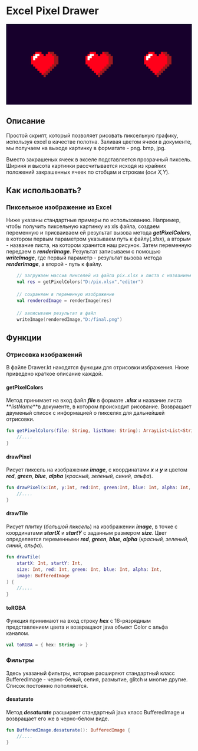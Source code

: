 

# Excel Pixel Drawer

![Альтернативный текст](pixel-heart.jpg "Excel Pixel Drawer")

## Описание
Простой скрипт, который позволяет рисовать пиксельную графику, используя excel в качестве полотна. Заливая цветом 
ячеки в документе, мы получаем на выходе картинку в форматате - png. bmp, jpg.

Вместо закрашеных ячеек в экселе подставляется прозрачный пиксель. Шириня и высота картинки рассчитывается исходя из 
крайних положений закрашенных ячеек по стобцам и строкам (_оси X,Y_).


## Как использовать?
### Пиксельное изображение из Excel
Ниже указаны стандартные примеры по использованию. Например, чтобы получить пиксельную картинку из xls файла, создаем 
переменную и присваиваем ей результат вызова метода **_getPixelColors_**, в котором первым параметром указываем 
путь к файлу(_.xlsx_), а вторым - название листа, на котором хранится наш рисунок. Затем переменную передаем в 
**_renderImage_**. Результат записываем с помощью **_writeImage_**, где первый параметр - результат вызова метода
**_renderImage_**, а второй - путь к файлу.

```kotlin
    // загружаем массив пикселей из файла pix.xlsx и листа с названием editor
    val res = getPixelColors("D:/pix.xlsx","editor")

    // сохраняем в переменную изображение
    val renderedImage = renderImage(res)

    // записываем результат в файл
    writeImage(renderedImage,"D:/final.png")
```

## Функции
### Отрисовка изображений

В файле Drawer.kt находятся функции для отрисовки избражения. Ниже приведено краткое описание каждой.

#### getPixelColors

Метод принимает на вход файл **_file_** в формате **_.xlsx_** и название листа **_listName_**в  документе, в котором 
происходит рисование. Возвращает двуменый список с информацией о пикселях для дальнейшей отрисовки.

```kotlin
fun getPixelColors(file: String, listName: String): ArrayList<List<String>> {
    //....
}
```

#### drawPixel

Рисует пиксель на изображении **_image_**, с координатами **_x_** и **_y_** и цветом **_red_**, **_green_**, **_blue_**,
**_alpha_** (_красный, зеленый, синий, альфа_).

```kotlin
fun drawPixel(x:Int, y:Int, red:Int, green:Int, blue: Int, alpha: Int, image: BufferedImage) {
    //....
}
```

#### drawTile
Рисует плитку (_большой пиксель_) на изображении **_image_**, в точке с координатами **_startX_** и **_startY_** 
с заданным размером **_size_**. Цвет определяется переменными **_red_**, **_green_**, **_blue_**, **_alpha_**
(_красный, зеленый, синий, альфа_).

```kotlin
fun drawTile(
    startX: Int, startY: Int, 
    size: Int, red: Int, green: Int, blue: Int, alpha: Int, 
    image: BufferedImage
) {
    //....
}
```

#### toRGBA

Функция принимают на вход строку **_hex_** с 16-рязрядным представлением цвета и возвращают java объект Color 
с альфа каналом.
```kotlin
val toRGBA = { hex: String -> }
```

### Фильтры

Здесь указаный фильтры, которые расширяют стандартный класс BufferedImage - черно-белый, сепия, размытие, glitch и
многие другие. Список постоянно пополняется.
#### desaturate

Метод **_desaturate_** расширяет стандартный java класс BufferedImage и возвращает его же в черно-белом виде.
```kotlin
fun BufferedImage.desaturate(): BufferedImage {
    //....
}

```



